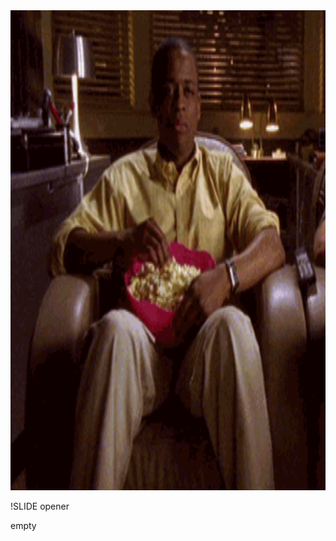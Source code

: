 <!SLIDE full-page-image>

<img src="popcorn_yes.gif" alt="Take a breath, relax and enjoy" height="768px" />

!SLIDE opener

empty